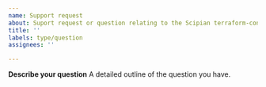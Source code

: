 ```yaml
---
name: Support request
about: Suport request or question relating to the Scipian terraform-controller
title: ''
labels: type/question
assignees: ''

---
```


**Describe your question**
A detailed outline of the question you have.
